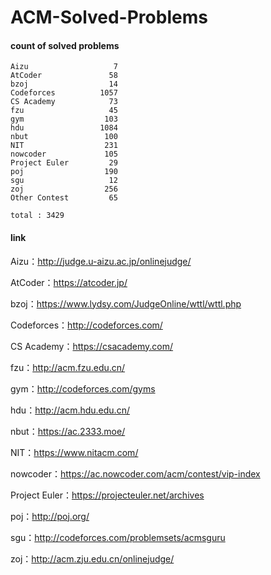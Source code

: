 ﻿# ACM-Solved-Problems

#### count of solved problems
	Aizu                   7
	AtCoder               58
	bzoj                  14
	Codeforces          1057
	CS Academy            73
	fzu                   45
	gym                  103
	hdu                 1084
	nbut                 100
	NIT                  231
	nowcoder             105
	Project Euler         29
	poj                  190
	sgu                   12
	zoj                  256
	Other Contest         65

`total : 3429`


#### link

Aizu：http://judge.u-aizu.ac.jp/onlinejudge/

AtCoder：https://atcoder.jp/

bzoj：https://www.lydsy.com/JudgeOnline/wttl/wttl.php

Codeforces：http://codeforces.com/

CS Academy：https://csacademy.com/

fzu：http://acm.fzu.edu.cn/

gym：http://codeforces.com/gyms

hdu：http://acm.hdu.edu.cn/

nbut：https://ac.2333.moe/

NIT：https://www.nitacm.com/

nowcoder：https://ac.nowcoder.com/acm/contest/vip-index

Project Euler：https://projecteuler.net/archives

poj：http://poj.org/

sgu：http://codeforces.com/problemsets/acmsguru

zoj：http://acm.zju.edu.cn/onlinejudge/

